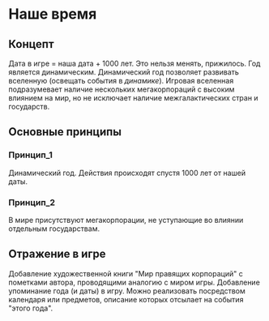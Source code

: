 # Наше время

## Концепт
Дата в игре = наша дата + 1000 лет. Это нельзя менять, прижилось.
Год является динамическим. Динамический год позволяет развивать вселенную (освещать события в *динамике*).
Игровая вселенная подразумевает наличие нескольких мегакорпораций с высоким влиянием на мир, но не исключает наличие межгалактических стран и государств.

## Основные принципы

### Принцип_1
Динамический год. Действия происходят спустя 1000 лет от нашей даты.
### Принцип_2
В мире присутствуют мегакорпорации, не уступающие во влиянии отдельным государствам.

## Отражение в игре
Добавление художественной книги "Мир правящих корпораций" с пометками автора, проводящими аналогию с миром игры.
Добавление упоминание года (и даты) в игру. Можно реализовать посредством календаря или предметов, описание которых отсылает на события "этого года".
